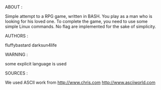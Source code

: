 ABOUT :

Simple attempt to a RPG game, written in BASH. You play as a man who is looking for his loved one. To complete the game, you need to use some simple Linux commands. No flag are implemented for the sake of simplicity.

AUTHORS :

fluffybastard
darksun4life


WARNING :

some explicit language is used


SOURCES :

We used ASCII work from 
http://www.chris.com
http://www.asciiworld.com
